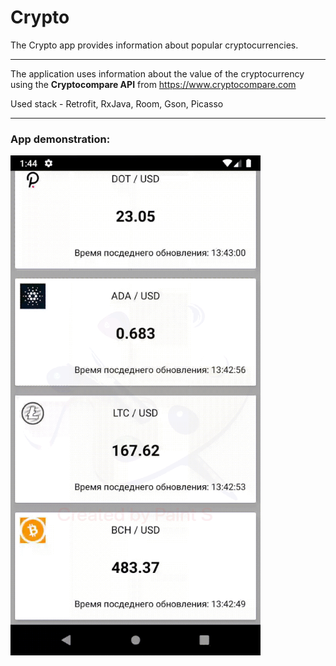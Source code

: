 # Crypto
The Crypto app provides information about popular cryptocurrencies.
___
The application uses information about the value of the cryptocurrency using the **Cryptocompare API**
from https://www.cryptocompare.com

Used stack - Retrofit, RxJava, Room, Gson, Picasso
___
### App demonstration:

<img src="https://github.com/Sickgrey/Crypto/blob/master/app/gifs/screen_crypto.gif" width="400" height="800"/>
